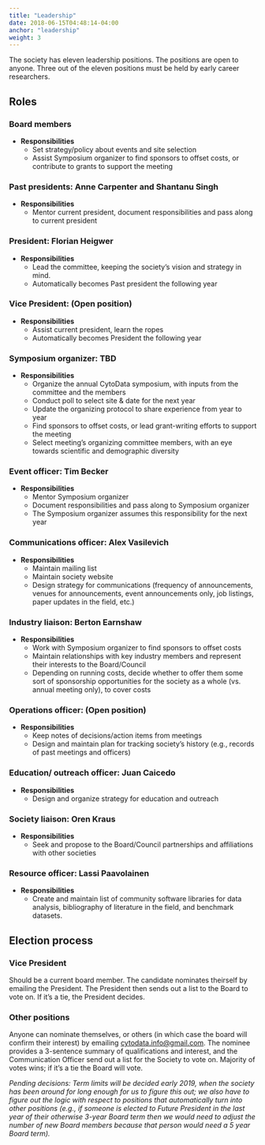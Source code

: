 ```yaml
---
title: "Leadership"
date: 2018-06-15T04:48:14-04:00
anchor: "leadership"
weight: 3
---
```


The society has eleven leadership positions. The positions are open to anyone. Three out of the eleven positions must be held by early career researchers. 

## Roles

### Board members
- **Responsibilities**
  - Set strategy/policy about events and site selection
  - Assist Symposium organizer to find sponsors to offset costs, or contribute to grants to support the meeting

### Past presidents: Anne Carpenter and Shantanu Singh
- **Responsibilities**
  - Mentor current president, document responsibilities and pass along to current president

### President: Florian Heigwer
- **Responsibilities**
  - Lead the committee, keeping the society’s vision and strategy in mind.
  - Automatically becomes Past president the following year

### Vice President: (Open position)
- **Responsibilities**
  - Assist current president, learn the ropes
  - Automatically becomes President the following year

### Symposium organizer: TBD
- **Responsibilities**
  - Organize the annual CytoData symposium, with inputs from the committee and the members
  - Conduct poll to select site & date for the next year 
  - Update the organizing protocol to share experience from year to year
  - Find sponsors to offset costs, or lead grant-writing efforts to support the meeting
  - Select meeting’s organizing committee members, with an eye towards scientific and demographic diversity 

### Event officer: Tim Becker
- **Responsibilities**
  - Mentor Symposium organizer
  - Document responsibilities and pass along to Symposium organizer
  - The Symposium organizer assumes this responsibility for the next year

### Communications officer: Alex Vasilevich
- **Responsibilities**
  - Maintain mailing list
  - Maintain society website
  - Design strategy for communications (frequency of announcements, venues for announcements, event announcements only, job listings, paper updates in the field, etc.)

### Industry liaison: Berton Earnshaw
- **Responsibilities**
  - Work with Symposium organizer to find sponsors to offset costs
  - Maintain relationships with key industry members and represent their interests to the Board/Council
  - Depending on running costs, decide whether to offer them some sort of sponsorship opportunities for the society as a whole (vs. annual meeting only), to cover costs 

### Operations officer: (Open position)
- **Responsibilities**
  - Keep notes of decisions/action items from meetings 
  - Design and maintain plan for tracking society’s history (e.g., records of past meetings and officers)
  
### Education/ outreach officer: Juan Caicedo
- **Responsibilities**
  - Design and organize strategy for education and outreach

### Society liaison: Oren Kraus
- **Responsibilities**
  - Seek and propose to the Board/Council partnerships and affiliations with other societies

### Resource officer: Lassi Paavolainen
- **Responsibilities**
  - Create and maintain list of community software libraries for data analysis, bibliography of literature in the field, and benchmark datasets.

## Election process

### Vice President
Should be a current board member. The candidate nominates theirself by emailing the President. The President then sends out a list to the Board to vote on. If it’s a tie, the President decides.

### Other positions
Anyone can nominate themselves, or others (in which case the board will confirm their interest) by emailing <cytodata.info@gmail.com>. The nominee provides a 3-sentence summary of qualifications and interest, and the Communication Officer send out a list for the Society to vote on. Majority of votes wins; if it’s a tie the Board will vote.

*Pending decisions: Term limits will be decided early 2019, when the society has been around for long enough for us to figure this out; we also have to figure out the logic with respect to positions that automatically turn into other positions (e.g., if someone is elected to Future President in the last year of their otherwise 3-year Board term then we would need to adjust the number of new Board members because that person would need a 5 year Board term).*
